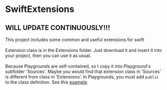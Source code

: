 # SwiftExtensions
## WILL UPDATE CONTINUOUSLY!!!
This project includes some common and useful extensions for swift<br><br>
Extension class is in the Extensions folder. Just download it and insert it into your project, then you can use it as usual.<br><br>
Because Playgrounds are self-contained, so I copy it into Playground's subfolder 'Sources'. Maybe you would find that extension class in 'Sources' is different from class in 'Extensions'. In Playgrounds, you must add `public` to the class definition. See this [example](https://developer.apple.com/swift/blog/?id=26).
